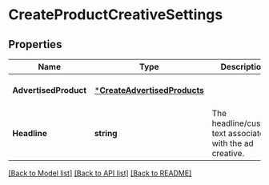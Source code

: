 # CreateProductCreativeSettings

## Properties
Name | Type | Description | Notes
------------ | ------------- | ------------- | -------------
**AdvertisedProduct** | [***CreateAdvertisedProducts**](CreateAdvertisedProducts.md) |  | [optional] [default to null]
**Headline** | **string** | The headline/custom text associated with the ad creative. | [optional] [default to null]

[[Back to Model list]](../README.md#documentation-for-models) [[Back to API list]](../README.md#documentation-for-api-endpoints) [[Back to README]](../README.md)

